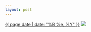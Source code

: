 ```yaml
---
layout: post
---
```


<p>
  <time><a href="/125">{{ page.date | date: "%B %e, %Y" }}</a></time>
  <a href="/125"><img src="{{ site.assets_url }}/125-640.jpg" srcset="{{ site.assets_url }}/125-1280.jpg 1280w, {{ site.assets_url }}/125-960.jpg 960w, {{ site.assets_url }}/125-640.jpg 640w, {{ site.assets_url }}/125-320.jpg 320w" sizes="(min-width: 700px) 50vw, calc(100vw - 2rem)" /></a>
</p>
